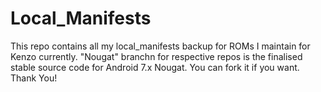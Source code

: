 # Local_Manifests
This repo contains all my local_manifests backup for ROMs I maintain for Kenzo currently.
"Nougat" branchn for respective repos is the finalised stable source code for Android 7.x Nougat.
You can fork it if you want. Thank You!
